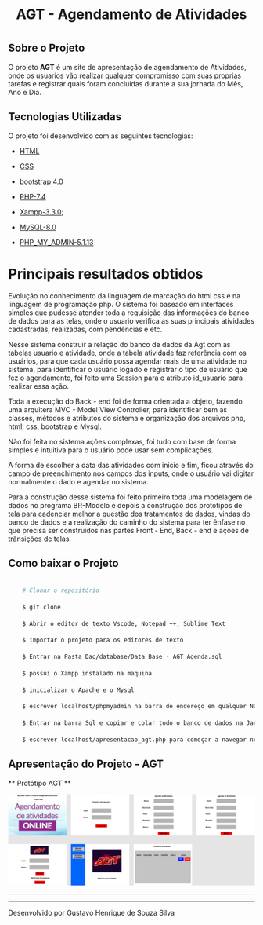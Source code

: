 <h1 align = "center">

 AGT - Agendamento de Atividades

<h1>

## Sobre o Projeto 

O projeto **AGT** é um site de apresentação de agendamento de Atividades, onde os usuarios vão realizar qualquer compromisso com suas proprias tarefas e registrar 
quais foram concluidas durante a sua jornada do Mês, Ano e Dia.  

## Tecnologias Utilizadas 

O projeto foi desenvolvido com as seguintes tecnologias: 

- [HTML](https://developer.mozilla.org/pt-BR/docs/Web/HTML) 

- [CSS](https://developer.mozilla.org/pt-BR/docs/Web/CSS) 

- [bootstrap 4.0](https://getbootstrap.com/) 

- [PHP-7.4](https://www.php.net/) 

- [Xampp-3.3.0](https://www.apachefriends.org/pt_br/download.html); 

- [MySQL-8.0](https://www.mysql.com/)

- [PHP_MY_ADMIN-5.1.13](https://www.phpmyadmin.net/)

   
# Principais resultados obtidos 
   
Evolução no conhecimento da linguagem de marcação do html css e na linguagem de programação php. O sistema foi baseado em interfaces simples que pudesse atender toda a requisição das informações do banco de dados para as telas, onde o usuario verifica as suas principais atividades cadastradas, realizadas, com pendências e etc. 

Nesse sistema construir a relação do banco de dados da Agt com as tabelas usuario e atividade, onde a tabela atividade faz referência com os usuários, para que cada usuário possa agendar mais de uma atividade no sistema, para identificar o usuário logado e registrar o tipo de usuário que fez o agendamento, foi feito uma Session para o atributo id_usuario para realizar essa ação. 

Toda a execução do Back - end foi de forma orientada a objeto, fazendo uma arquitera MVC - Model View Controller, para identificar bem as classes, métodos e atributos do sistema e organização dos arquivos php, html, css, bootstrap e Mysql. 

Não foi feita no sistema ações complexas, foi tudo com base de forma simples e intuitiva para o usuário pode usar sem complicações. 

A forma de escolher a data das atividades com inicio e fim, ficou através do campo de preenchimento nos campos dos inputs, onde o usuário vai digitar normalmente o dado e agendar no sistema. 

Para a construção desse sistema foi feito primeiro toda uma modelagem de dados no programa BR-Modelo e depois a construção dos prototipos de tela para cadenciar melhor a questão dos tratamentos de dados, vindas do banco de dados e a realização do caminho do sistema para ter ênfase no que precisa ser construidos nas partes Front - End, Back - end e ações de trânsições de telas. 

## Como baixar o Projeto

```bash 

    # Clonar o repositório 

    $ git clone 

    $ Abrir o editor de texto Vscode, Notepad ++, Sublime Text

    $ importar o projeto para os editores de texto

    $ Entrar na Pasta Dao/database/Data_Base - AGT_Agenda.sql

    $ possui o Xampp instalado na maquina 

    $ inicializar o Apache e o Mysql 

    $ escrever localhost/phpmyadmin na barra de endereço em qualquer Navegador 

    $ Entrar na barra Sql e copiar e colar todo o banco de dados na Janela Branca da Barra Sql 

    $ escrever localhost/apresentacao_agt.php para começar a navegar no sistema 

```

## Apresentação do Projeto - AGT

** Protótipo AGT ** 

<img src="img/AGT.png">

---
---
Desenvolvido por Gustavo Henrique de Souza Silva
